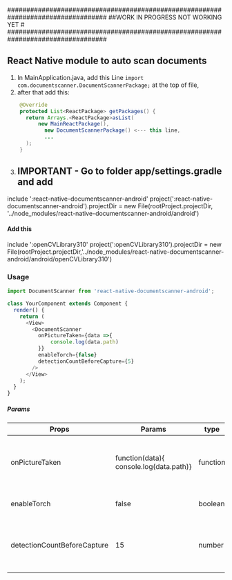 ##################################################################################
##WORK IN PROGRESS                         NOT WORKING YET                       #
##################################################################################

## React Native module to auto scan documents

1.  In MainApplication.java, add this Line `import com.documentscanner.DocumentScannerPackage;` at the top of file,
2. after that add this:
```java
    @Override
    protected List<ReactPackage> getPackages() {
      return Arrays.<ReactPackage>asList(
          new MainReactPackage(),
            new DocumentScannerPackage() <--- this line,
            ...
      );
    }
```
3. ## IMPORTANT - Go to folder app/settings.gradle and add 

include ':react-native-documentscanner-android'
project(':react-native-documentscanner-android').projectDir = new File(rootProject.projectDir, '../node_modules/react-native-documentscanner-android/android')

#### Add this
include ':openCVLibrary310'
project(':openCVLibrary310').projectDir = new File(rootProject.projectDir,'../node_modules/react-native-documentscanner-android/android/openCVLibrary310')



### Usage
```javascript
import DocumentScanner from 'react-native-documentscanner-android';

class YourComponent extends Component {
  render() {
    return (
      <View>
        <DocumentScanner
          onPictureTaken={data =>{
              console.log(data.path)
          }}
          enableTorch={false}
          detectionCountBeforeCapture={5}
        />
      </View>
    );
  }
}
```


##### Params

| Props  | Params  | type  | Description  |
| ------------ | ------------ | ------------ | ------------ |
| onPictureTaken  | function(data){ console.log(data.path)}  | function  | this function is passed to get the path of image |
| enableTorch  | false  | boolean  | Enable or disable torch mode  |
| detectionCountBeforeCapture  | 15  | number | number of rectangles detected before to capture the image  |

